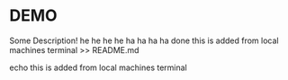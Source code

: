 # DEMO
Some Description!
he
he
he
he
ha
ha
ha
ha
done
this is added from local machines terminal >> README.md




echo this is added from local machines terminal

